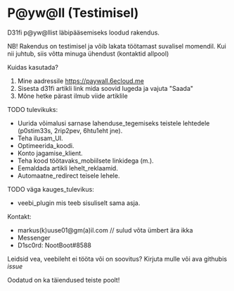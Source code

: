 # P@yw@ll (Testimisel)

D31fi p@yw@llist läbipääsemiseks loodud rakendus.

NB! Rakendus on testimisel ja võib lakata töötamast suvalisel momendil. Kui nii juhtub, siis võtta minuga ühendust (kontaktid allpool)

Kuidas kasutada?
1. Mine aadressile https://paywall.6ecloud.me
2. Sisesta d31fi artikli link mida soovid lugeda ja vajuta "Saada"
3. Mõne hetke pärast ilmub viide artiklile



TODO tulevikuks:
* Uurida võimalusi sarnase lahenduse_tegemiseks teistele lehtedele (p0stim33s, 2rip2pev, 6htu1eht jne).
* Teha ilusam_UI.
* Optimeerida_koodi.
* Konto jagamise_klient.
* Teha kood töötavaks_mobiilsete linkidega (m.).
* Eemaldada artikli lehelt_reklaamid.
* Automaatne_redirect teisele lehele.

TODO väga kauges_tulevikus:
* veebi_plugin mis teeb sisuliselt sama asja.

Kontakt:
* markus(k)uuse01@gm(a)il.com // sulud võta ümbert ära ikka
* Messenger
* D1sc0rd: NootBoot#8588

Leidsid vea, veebileht ei tööta või on soovitus? Kirjuta mulle või ava githubis _issue_

Oodatud on ka täiendused teiste poolt!


